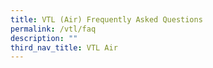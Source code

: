 ```yaml
---
title: VTL (Air) Frequently Asked Questions
permalink: /vtl/faq
description: ""
third_nav_title: VTL Air
---
```

